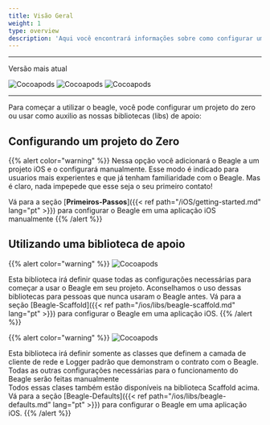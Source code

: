 ```yaml
---
title: Visão Geral
weight: 1
type: overview
description: 'Aqui você encontrará informações sobre como configurar um projeto com o Beagle em aplicações iOS.'
---
```


---
Versão mais atual

![Cocoapods](https://img.shields.io/cocoapods/v/BeagleScaffold?label=Beagle-Scaffold)
![Cocoapods](https://img.shields.io/cocoapods/v/BeagleDefaults?label=Beagle-Defaults)
![Cocoapods](https://img.shields.io/cocoapods/v/Beagle?label=Beagle)

<hr>

Para começar a utilizar o beagle, você pode configurar um projeto do zero ou usar como auxilio as nossas bibliotecas (libs) de apoio:

## Configurando um projeto do Zero
{{% alert color="warning" %}}
Nessa opção você adicionará o Beagle a um projeto iOS e o configurará manualmente. Esse modo é indicado para usuarios mais experientes e que já tenham familiaridade com o Beagle. Mas é claro, nada impepede que esse seja o seu primeiro contato!

Vá para a seção [**Primeiros-Passos**]({{< ref path="/iOS/getting-started.md" lang="pt" >}}) para configurar o Beagle em uma aplicação iOS manualmente
{{% /alert %}}

## Utilizando uma biblioteca de apoio

{{% alert color="warning" %}}
![Cocoapods](https://img.shields.io/cocoapods/v/BeagleScaffold?label=Beagle-Scaffold)

Esta biblioteca irá definir quase todas as configurações necessárias para começar a usar o Beagle em seu projeto. Aconselhamos o uso dessas bibliotecas para pessoas que nunca usaram o Beagle antes. Vá para a seção [Beagle-Scaffold]({{< ref path="/ios/libs/beagle-scaffold.md" lang="pt" >}}) para configurar o Beagle em uma aplicação iOS.
{{% /alert %}}

{{% alert color="warning" %}}
![Cocoapods](https://img.shields.io/cocoapods/v/BeagleDefaults?label=Beagle-Defaults)

Esta biblioteca irá definir somente as classes que definem a camada de cliente de rede e Logger padrão que demonstram o contrato com o Beagle. Todas as outras configurações necessárias para o funcionamento do Beagle serão feitas manualmente<br>Todos essas clases também estão disponíveis na biblioteca Scaffold acima. Vá para a seção [Beagle-Defaults]({{< ref path="/ios/libs/beagle-defaults.md" lang="pt" >}}) para configurar o Beagle em uma aplicação iOS.
{{% /alert %}}